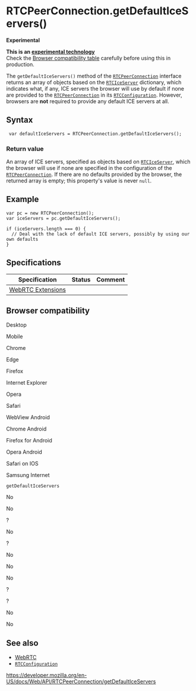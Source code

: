 RTCPeerConnection.getDefaultIceServers()
========================================

**Experimental**

**This is an [experimental technology](https://developer.mozilla.org/en-US/docs/MDN/Guidelines/Conventions_definitions#experimental)**  
Check the [Browser compatibility table](#browser_compatibility) carefully before using this in production.

The `getDefaultIceServers()` method of the [`RTCPeerConnection`](../rtcpeerconnection) interface returns an array of objects based on the [`RTCIceServer`](../rtciceserver) dictionary, which indicates what, if any, ICE servers the browser will use by default if none are provided to the [`RTCPeerConnection`](../rtcpeerconnection) in its [`RTCConfiguration`](../rtcconfiguration). However, browsers are **not** required to provide any default ICE servers at all.

Syntax
------

     var defaultIceServers = RTCPeerConnection.getDefaultIceServers();

### Return value

An array of ICE servers, specified as objects based on [`RTCIceServer`](../rtciceserver), which the browser will use if none are specified in the configuration of the [`RTCPeerConnection`](../rtcpeerconnection). If there are no defaults provided by the browser, the returned array is empty; this property's value is never `null`.

Example
-------

    var pc = new RTCPeerConnection();
    var iceServers = pc.getDefaultIceServers();

    if (iceServers.length === 0) {
      // Deal with the lack of default ICE servers, possibly by using our own defaults
    }

Specifications
--------------

<table><thead><tr class="header"><th>Specification</th><th>Status</th><th>Comment</th></tr></thead><tbody><tr class="odd"><td><a href="https://w3c.github.io/webrtc-extensions/#dom-rtcpeerconnection-getdefaulticeservers">WebRTC Extensions</a></td><td></td><td></td></tr></tbody></table>

Browser compatibility
---------------------

Desktop

Mobile

Chrome

Edge

Firefox

Internet Explorer

Opera

Safari

WebView Android

Chrome Android

Firefox for Android

Opera Android

Safari on IOS

Samsung Internet

`getDefaultIceServers`

No

No

?

No

?

No

No

No

?

?

No

No

See also
--------

-   [WebRTC](../webrtc_api)
-   [`RTCConfiguration`](../rtcconfiguration)

<a href="https://developer.mozilla.org/en-US/docs/Web/API/RTCPeerConnection/getDefaultIceServers" class="_attribution-link">https://developer.mozilla.org/en-US/docs/Web/API/RTCPeerConnection/getDefaultIceServers</a>
